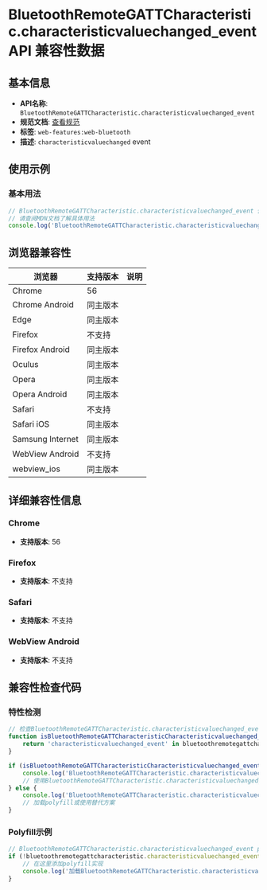 # BluetoothRemoteGATTCharacteristic.characteristicvaluechanged_event API 兼容性数据

## 基本信息

- **API名称**: `BluetoothRemoteGATTCharacteristic.characteristicvaluechanged_event`
- **规范文档**: [查看规范](https://webbluetoothcg.github.io/web-bluetooth/#eventdef-bluetoothremotegattcharacteristic-characteristicvaluechanged,https://webbluetoothcg.github.io/web-bluetooth/#dom-characteristiceventhandlers-oncharacteristicvaluechanged)
- **标签**: `web-features:web-bluetooth`
- **描述**: `characteristicvaluechanged` event

## 使用示例

### 基本用法

```javascript
// BluetoothRemoteGATTCharacteristic.characteristicvaluechanged_event 使用示例
// 请查阅MDN文档了解具体用法
console.log('BluetoothRemoteGATTCharacteristic.characteristicvaluechanged_event API');
```

## 浏览器兼容性

| 浏览器 | 支持版本 | 说明 |
|--------|----------|------|
| Chrome | 56 |  |
| Chrome Android | 同主版本 |  |
| Edge | 同主版本 |  |
| Firefox | 不支持 |  |
| Firefox Android | 同主版本 |  |
| Oculus | 同主版本 |  |
| Opera | 同主版本 |  |
| Opera Android | 同主版本 |  |
| Safari | 不支持 |  |
| Safari iOS | 同主版本 |  |
| Samsung Internet | 同主版本 |  |
| WebView Android | 不支持 |  |
| webview_ios | 同主版本 |  |

## 详细兼容性信息

### Chrome

- **支持版本**: 56

### Firefox

- **支持版本**: 不支持

### Safari

- **支持版本**: 不支持

### WebView Android

- **支持版本**: 不支持

## 兼容性检查代码

### 特性检测

```javascript
// 检查BluetoothRemoteGATTCharacteristic.characteristicvaluechanged_event是否支持
function isBluetoothRemoteGATTCharacteristicCharacteristicvaluechanged_eventSupported() {
    return 'characteristicvaluechanged_event' in bluetoothremotegattcharacteristic && typeof bluetoothremotegattcharacteristic.characteristicvaluechanged_event === 'function';
}

if (isBluetoothRemoteGATTCharacteristicCharacteristicvaluechanged_eventSupported()) {
    console.log('BluetoothRemoteGATTCharacteristic.characteristicvaluechanged_event 支持');
    // 使用BluetoothRemoteGATTCharacteristic.characteristicvaluechanged_event
} else {
    console.log('BluetoothRemoteGATTCharacteristic.characteristicvaluechanged_event 不支持，需要polyfill');
    // 加载polyfill或使用替代方案
}
```

### Polyfill示例

```javascript
// BluetoothRemoteGATTCharacteristic.characteristicvaluechanged_event polyfill
if (!bluetoothremotegattcharacteristic.characteristicvaluechanged_event) {
    // 在这里添加polyfill实现
    console.log('加载BluetoothRemoteGATTCharacteristic.characteristicvaluechanged_event polyfill');
}
```

